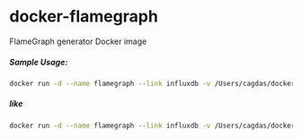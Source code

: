 # docker-flamegraph
FlameGraph generator Docker image

##### Sample Usage:
```sh
docker run -d --name flamegraph --link influxdb -v /Users/cagdas/docker_mnt/flamegraph:/data cirit/flamegraph <influxdb_hostname> <influxdb_port> <influxdb_username> <influxdb_password> <influxdb_db_name> <influxdb_tag_mapping> <influxdb_tag_prefix> <data_dump_in_path> <filter_file> <sort_order> <flame_graphs_out_path> <minimum_width>
```

##### like
```sh
docker run -d --name flamegraph --link influxdb -v /Users/cagdas/docker_mnt/flamegraph:/data cirit/flamegraph influxdb 8086 root root jvm username.job.flow.stage.phase cirit.loadtest.X.1.1 /data/in /data/filter.txt 0 /data/out 0.05
```
